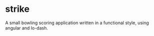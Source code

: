 strike
======

A small bowling scoring application written in a functional style, using angular and lo-dash.
